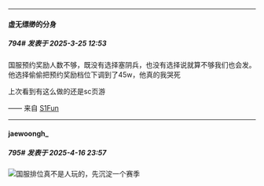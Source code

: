 ﻿
*****

####  虚无缥缈的分身  
##### 794#       发表于 2025-3-25 12:53

国服预约奖励人数不够，既没有选择塞阴兵，也没有选择说就算不够我们也会发。
他选择偷偷把预约奖励档位下调到了45w，他真的我哭死

上次看到有这么做的还是sc页游

—— 来自 [S1Fun](https://s1fun.koalcat.com)

*****

####  jaewoongh_  
##### 795#       发表于 2025-4-16 23:57

<img src="https://static.stage1st.com/image/smiley/face2017/143.png" referrerpolicy="no-referrer">国服排位真不是人玩的，先沉淀一个赛季

